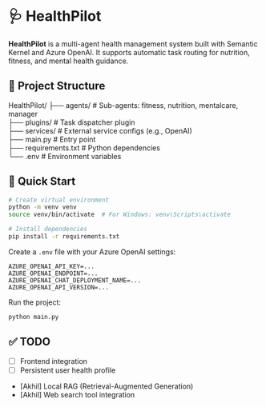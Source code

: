 # 🩺 HealthPilot

**HealthPilot** is a multi-agent health management system built with Semantic Kernel and Azure OpenAI. It supports automatic task routing for nutrition, fitness, and mental health guidance.

## 📁 Project Structure

HealthPilot/
├── agents/                    # Sub-agents: fitness, nutrition, mentalcare, manager  
├── plugins/                   # Task dispatcher plugin  
├── services/                  # External service configs (e.g., OpenAI)  
├── main.py                    # Entry point  
├── requirements.txt           # Python dependencies  
└── .env                       # Environment variables  

## 🚀 Quick Start

```bash
# Create virtual environment
python -m venv venv
source venv/bin/activate  # For Windows: venv\Scripts\activate

# Install dependencies
pip install -r requirements.txt
```

Create a `.env` file with your Azure OpenAI settings:

```env
AZURE_OPENAI_API_KEY=...
AZURE_OPENAI_ENDPOINT=...
AZURE_OPENAI_CHAT_DEPLOYMENT_NAME=...
AZURE_OPENAI_API_VERSION=...
```

Run the project:

```bash
python main.py
```

## ✅ TODO

- [ ] Frontend integration  
- [ ] Persistent user health profile  
- [Akhil] Local RAG (Retrieval-Augmented Generation)  
- [Akhil] Web search tool integration  
